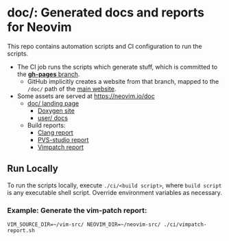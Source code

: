 # doc/: Generated docs and reports for Neovim

This repo contains automation scripts and CI configuration to run the scripts.

- The CI job runs the scripts which generate stuff, which is committed to the
  [**gh-pages** branch](https://github.com/neovim/doc/tree/gh-pages).
    - GitHub implicitly creates a website from that branch, mapped to the
      `/doc/` path of the [main website](https://github.com/neovim/neovim.github.io).
- Some assets are served at https://neovim.io/doc
    - [doc/ landing page](https://neovim.io/doc)
        - [Doxygen site](https://neovim.io/doc/dev)
        - [user/ docs](https://neovim.io/doc/user)
    - Build reports:
        - [Clang report](https://neovim.io/doc/reports/clang)
        - [PVS-studio report](https://neovim.io/doc/reports/pvs)
        - [Vimpatch report](https://neovim.io/doc/reports/vimpatch)

## Run Locally

To run the scripts locally, execute `./ci/<build script>`, where `build script`
is any executable shell script. Override environment variables as necessary.

### Example: Generate the vim-patch report:

    VIM_SOURCE_DIR=~/vim-src/ NEOVIM_DIR=~/neovim-src/ ./ci/vimpatch-report.sh
